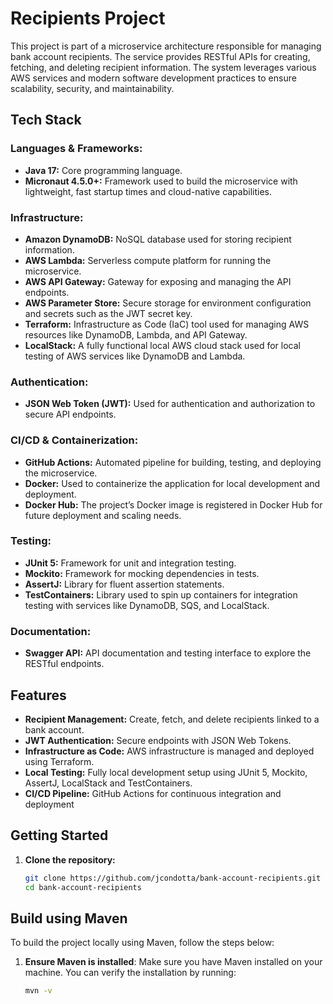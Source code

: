 # Recipients Project

This project is part of a microservice architecture responsible for managing bank account recipients. The service provides RESTful APIs for creating, fetching, and deleting recipient information. The system leverages various AWS services and modern software development practices to ensure scalability, security, and maintainability.

## Tech Stack

### Languages & Frameworks:
- **Java 17:** Core programming language.
- **Micronaut 4.5.0+:** Framework used to build the microservice with lightweight, fast startup times and cloud-native capabilities.

### Infrastructure:
- **Amazon DynamoDB:** NoSQL database used for storing recipient information.
- **AWS Lambda:** Serverless compute platform for running the microservice.
- **AWS API Gateway:** Gateway for exposing and managing the API endpoints.
- **AWS Parameter Store:** Secure storage for environment configuration and secrets such as the JWT secret key.
- **Terraform:** Infrastructure as Code (IaC) tool used for managing AWS resources like DynamoDB, Lambda, and API Gateway.
- **LocalStack:** A fully functional local AWS cloud stack used for local testing of AWS services like DynamoDB and Lambda.

### Authentication:
- **JSON Web Token (JWT):** Used for authentication and authorization to secure API endpoints.

### CI/CD & Containerization:
- **GitHub Actions:** Automated pipeline for building, testing, and deploying the microservice.
- **Docker:** Used to containerize the application for local development and deployment.
- **Docker Hub:** The project’s Docker image is registered in Docker Hub for future deployment and scaling needs.

### Testing:
- **JUnit 5:** Framework for unit and integration testing.
- **Mockito:** Framework for mocking dependencies in tests.
- **AssertJ:** Library for fluent assertion statements.
- **TestContainers:** Library used to spin up containers for integration testing with services like DynamoDB, SQS, and LocalStack.

### Documentation:
- **Swagger API:** API documentation and testing interface to explore the RESTful endpoints.

## Features

- **Recipient Management:** Create, fetch, and delete recipients linked to a bank account.
- **JWT Authentication:** Secure endpoints with JSON Web Tokens.
- **Infrastructure as Code:** AWS infrastructure is managed and deployed using Terraform.
- **Local Testing:** Fully local development setup using JUnit 5, Mockito, AssertJ, LocalStack and TestContainers.
- **CI/CD Pipeline:** GitHub Actions for continuous integration and deployment


## Getting Started

1. **Clone the repository:**
   ```bash
   git clone https://github.com/jcondotta/bank-account-recipients.git
   cd bank-account-recipients

## Build using Maven

To build the project locally using Maven, follow the steps below:

1. **Ensure Maven is installed**:
   Make sure you have Maven installed on your machine. You can verify the installation by running:
   ```bash
   mvn -v